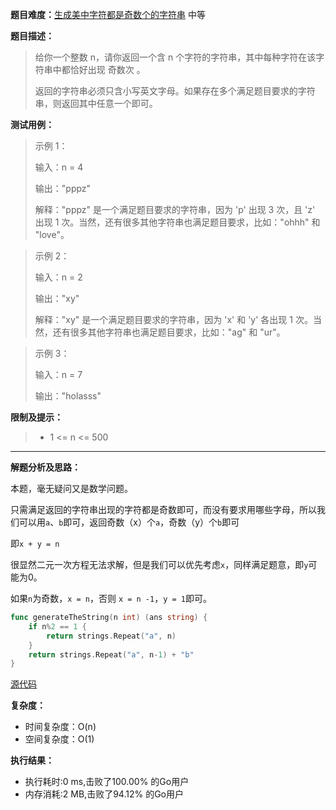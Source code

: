 
**题目难度：**[生成美中字符都是奇数个的字符串](https://leetcode.cn/problems/generate-a-string-with-characters-that-have-odd-counts) 中等

**题目描述：**

> 给你一个整数 n，请你返回一个含 n 个字符的字符串，其中每种字符在该字符串中都恰好出现 奇数次 。
>
> 返回的字符串必须只含小写英文字母。如果存在多个满足题目要求的字符串，则返回其中任意一个即可。

**测试用例：**

> 示例 1：
> 
> 输入：n = 4
> 
> 输出："pppz"
> 
> 解释："pppz" 是一个满足题目要求的字符串，因为 'p' 出现 3 次，且 'z' 出现 1 次。当然，还有很多其他字符串也满足题目要求，比如："ohhh" 和 "love"。
 
> 示例 2：
>
> 输入：n = 2
> 
> 输出："xy"
> 
> 解释："xy" 是一个满足题目要求的字符串，因为 'x' 和 'y' 各出现 1 次。当然，还有很多其他字符串也满足题目要求，比如："ag" 和 "ur"。


> 示例 3：
> 
> 输入：n = 7
> 
> 输出："holasss"

**限制及提示：**
> - 1 <= n <= 500

---
**解题分析及思路：**

本题，毫无疑问又是数学问题。

只需满足返回的字符串出现的字符都是奇数即可，而没有要求用哪些字母，所以我们可以用`a`、`b`即可，返回奇数（x）个`a`，奇数（y）个`b`即可

即`x + y = n`


很显然二元一次方程无法求解，但是我们可以优先考虑`x`，同样满足题意，即`y`可能为0。

如果`n`为奇数，`x = n`，否则 `x = n -1`，`y = 1`即可。

```go
func generateTheString(n int) (ans string) {
	if n%2 == 1 {
		return strings.Repeat("a", n)
	}
	return strings.Repeat("a", n-1) + "b"
}
```

[源代码](https://github.com/lomtom/algorithm-go/blob/main/leetcode/1374生成美中字符都是奇数个的字符串_test.go)

**复杂度：**
- 时间复杂度：O(n)
- 空间复杂度：O(1)

**执行结果：**

- 执行耗时:0 ms,击败了100.00% 的Go用户
- 内存消耗:2 MB,击败了94.12% 的Go用户
